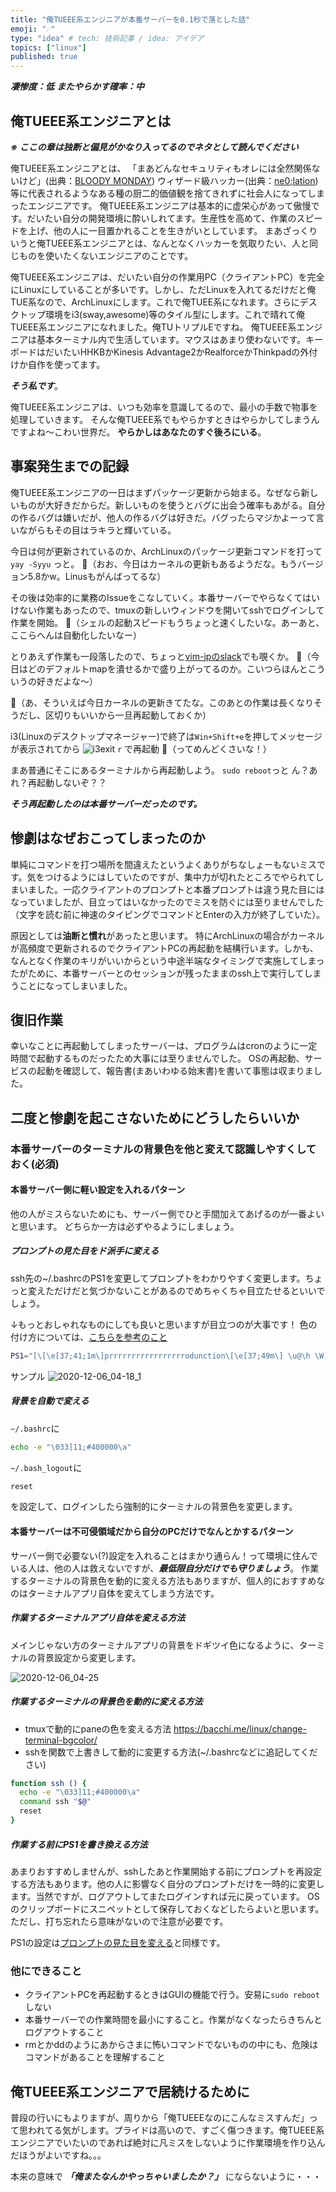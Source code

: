 ```yaml
---
title: "俺TUEEE系エンジニアが本番サーバーを0.1秒で落とした話"
emoji: "☄"
type: "idea" # tech: 技術記事 / idea: アイデア
topics: ["linux"]
published: true
---
```


***凄惨度：低***
***またやらかす確率：中***

## 俺TUEEE系エンジニアとは

***※ ここの章は独断と偏見がかなり入ってるのでネタとして読んでください***

俺TUEEE系エンジニアとは、
「まあどんなセキュリティもオレには全然関係ないけど」(出典：[BLOODY MONDAY](https://dic.pixiv.net/a/BLOODY_MONDAY))
ウィザード級ハッカー(出典：[ne0;lation](https://dic.pixiv.net/a/ne0%3Blation))
等に代表されるようなある種の厨二的価値観を捨てきれずに社会人になってしまったエンジニアです。
俺TUEEE系エンジニアは基本的に虚栄心があって傲慢です。だいたい自分の開発環境に酔いしれてます。生産性を高めて、作業のスピードを上げ、他の人に一目置かれることを生きがいとしています。
まあざっくりいうと俺TUEEE系エンジニアとは、なんとなくハッカーを気取りたい、人と同じものを使いたくないエンジニアのことです。

俺TUEEE系エンジニアは、だいたい自分の作業用PC（クライアントPC）を完全にLinuxにしていることが多いです。しかし、ただLinuxを入れてるだけだと俺TUE系なので、ArchLinuxにします。これで俺TUEE系になれます。さらにデスクトップ環境をi3(sway,awesome)等のタイル型にします。これで晴れて俺TUEEE系エンジニアになれました。俺TUトリプルEですね。
俺TUEEE系エンジニアは基本ターミナル内で生活しています。マウスはあまり使わないです。キーボードはだいたいHHKBかKinesis Advantage2かRealforceかThinkpadの外付けか自作を使ってます。

***そう私です***。

俺TUEEE系エンジニアは、いつも効率を意識してるので、最小の手数で物事を処理していきます。
そんな俺TUEEE系でもやらかすときはやらかしてしまうんですよね〜こわい世界だ。
**やらかしはあなたのすぐ後ろにいる**。

## 事案発生までの記録

俺TUEEE系エンジニアの一日はまずパッケージ更新から始まる。なぜなら新しいものが大好きだからだ。新しいものを使うとバグに出会う確率もあがる。自分の作るバグは嫌いだが、他人の作るバグは好きだ。バグったらマジかよーって言いながらもその目はラキラと輝いている。

今日は何が更新されているのか、ArchLinuxのパッケージ更新コマンドを打って `yay -Syyu` っと。
💬（おお、今日はカーネルの更新もあるようだな。もうバージョン5.8かw。Linusもがんばってるな）

その後は効率的に業務のIssueをこなしていく。本番サーバーでやらなくてはいけない作業もあったので、tmuxの新しいウィンドウを開いてsshでログインして作業を開始。
💬（シェルの起動スピードもうちょっと速くしたいな。あーあと、ここらへんは自動化したいなー）

とりあえず作業も一段落したので、ちょっと[vim-jpのslack](https://vim-jp.org/docs/chat.html)でも覗くか。
💬（今日はどのデフォルトmapを潰せるかで盛り上がってるのか。こいつらほんとこういうの好きだよな〜）

💬（あ、そういえば今日カーネルの更新きてたな。このあとの作業は長くなりそうだし、区切りもいいから一旦再起動しておくか）

i3(Linuxのデスクトップマネージャー)で終了は`Win+Shift+e`を押してメッセージが表示されてから
![i3exit](https://user-images.githubusercontent.com/8683947/100548771-fa027f80-32b1-11eb-9b4c-c9e9d2e8c90f.png)
`r` で再起動
💬（ってめんどくさいな！）

まあ普通にそこにあるターミナルから再起動しよう。
`sudo reboot`っと
ん？あれ？再起動しないぞ？？

***そう再起動したのは本番サーバーだったのです。***

## 惨劇はなぜおこってしまったのか

単純にコマンドを打つ場所を間違えたというよくありがちなしょーもないミスです。気をつけるようにはしていたのですが、集中力が切れたところでやられてしまいました。一応クライアントのプロンプトと本番プロンプトは違う見た目にはなっていましたが、目立ってはいなかったのでミスを防ぐには至りませんでした（文字を読む前に神速のタイピングでコマンドとEnterの入力が終了していた）。

原因としては**油断と慣れ**があったと思います。
特にArchLinuxの場合がカーネルが高頻度で更新されるのでクライアントPCの再起動を結構行います。しかも、なんとなく作業のキリがいいからという中途半端なタイミングで実施してしまったがために、本番サーバーとのセッションが残ったままのssh上で実行してしまうことになってしまいました。

## 復旧作業

幸いなことに再起動してしまったサーバーは、プログラムはcronのように一定時間で起動するものだったため大事には至りませんでした。
OSの再起動、サービスの起動を確認して、報告書(まあいわゆる始末書)を書いて事態は収まりました。

## 二度と惨劇を起こさないためにどうしたらいいか

### 本番サーバーのターミナルの背景色を他と変えて認識しやすくしておく(必須)

#### 本番サーバー側に軽い設定を入れるパターン

他の人がミスらないためにも、サーバー側でひと手間加えてあげるのが一番よいと思います。
どちらか一方は必ずやるようにしましょう。

##### プロンプトの見た目をド派手に変える

ssh先の~/.bashrcのPS1を変更してプロンプトをわかりやすく変更します。ちょっと変えただけだと気づかないことがあるのでめちゃくちゃ目立たせるといいでしょう。

↓もっとおしゃれなものにしても良いと思いますが目立つのが大事です！
色の付け方については、[こちらを参考のこと](https://qiita.com/hmmrjn/items/60d2a64c9e5bf7c0fe60)

```bash
PS1="[\[\e[37;41;1m\]prrrrrrrrrrrrrrrrrodunction\[\e[37;49m\] \u@\h \W]\$ "
```

サンプル
![2020-12-06_04-18_1](https://user-images.githubusercontent.com/8683947/101261377-29b1fb80-377a-11eb-8a28-86001688664e.png)

##### 背景を自動で変える

`~/.bashrc`に

```bash
echo -e "\033]11;#400000\a"
```

`~/.bash_logout`に

```bash
reset
```

を設定して、ログインしたら強制的にターミナルの背景色を変更します。

#### 本番サーバーは不可侵領域だから自分のPCだけでなんとかするパターン

サーバー側で必要ない(?)設定を入れることはまかり通らん！って環境に住んでいる人は、他の人は救えないですが、***最低限自分だけでも守りましょう***。
作業するターミナルの背景色を動的に変える方法もありますが、個人的におすすめなのはターミナルアプリ自体を変えてしまう方法です。

##### 作業するターミナルアプリ自体を変える方法

メインじゃない方のターミナルアプリの背景をドギツイ色になるように、ターミナルの背景設定から変更します。

![2020-12-06_04-25](https://user-images.githubusercontent.com/8683947/101261532-67635400-377b-11eb-94df-411d2fbea0b5.png)

##### 作業するターミナルの背景色を動的に変える方法

- tmuxで動的にpaneの色を変える方法 https://bacchi.me/linux/change-terminal-bgcolor/
- sshを関数で上書きして動的に変更する方法(~/.bashrcなどに追記してください)

```bash
function ssh () {
  echo -e "\033]11;#400000\a"
  command ssh "$@"
  reset
}
```

##### 作業する前にPS1を書き換える方法

あまりおすすめしませんが、sshしたあと作業開始する前にプロンプトを再設定する方法もあります。他の人に影響なく自分のプロンプトだけを一時的に変更します。当然ですが、ログアウトしてまたログインすれば元に戻っています。
OSのクリップボードにスニペットとして保存しておくなどしたらよいと思います。ただし、打ち忘れたら意味がないので注意が必要です。

PS1の設定は[プロンプトの見た目を変える](#プロンプトの見た目を変える)と同様です。

### 他にできること

- クライアントPCを再起動するときはGUIの機能で行う。安易に`sudo reboot`しない
- 本番サーバーでの作業時間を最小にすること。作業がなくなったらきちんとログアウトすること
- rmとかddのようにあからさまに怖いコマンドでないものの中にも、危険はコマンドがあることを理解すること

## 俺TUEEE系エンジニアで居続けるために

普段の行いにもよりますが、周りから「俺TUEEEなのにこんなミスすんだ」って思われてる気がします。プライドは高いので、すごく傷つきます。俺TUEEE系エンジニアでいたいのであれば絶対に凡ミスをしないように作業環境を作り込んだほうがよいですね。。。

本来の意味で ***「俺またなんかやっちゃいましたか？」*** にならないように・・・

